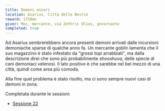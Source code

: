 ```yaml
---
title: Demoni minori
location: Asarius, Città delle Bestie  
reward: 1750mo
giver: Moc, mercante, via Zethris Olios, governante
completed: true
---
```

<div class="dialogue">
    <div class="icon chestibor"></div>
    <p>Ad Asarius sembrerebbero ancora presenti demoni arrivati dalle incursioni demoniache sparse di qualche anno fa. Un mercante goblin lamenta che il suo magazzino è stato infestato da "grossi topi arrabbiati", ma dalla descrizione direi che sono più probabilmente <em>shooshuva</em>, delle specie di cani demoniaci velenosi. Il lato positivo è che sarebbe nel bel mezzo di una città, quindi come area più comoda.</p>
    <p>Alla fine quel problema è stato risolto, ma ci sono sempre nuovi casi di demoni in zona.</p>
</div>

Completata durante le sessioni:
- [Sessione 22](/xho/sessioni#sessione-22-cyber-vs-demon)

